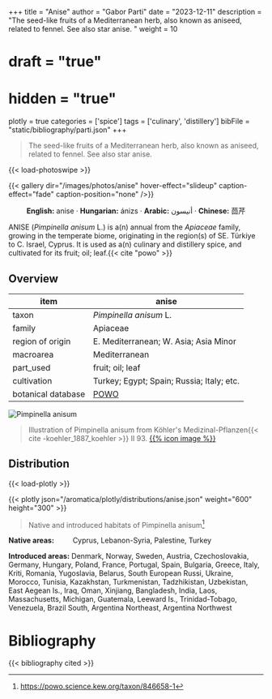 +++
title = "Anise"
author = "Gabor Parti"
date = "2023-12-11"
description = "The seed-like fruits of a Mediterranean herb, also known as aniseed, related to fennel. See also star anise. "
weight = 10
# draft = "true"
# hidden = "true"
plotly = true
categories = ['spice']
tags = ['culinary', 'distillery']
bibFile = "static/bibliography/parti.json"
+++

>The seed-like fruits of a Mediterranean herb, also known as aniseed, related to fennel. See also star anise.  [<i class="fab fa-wikipedia-w"></i>](https://en.wikipedia.org/wiki/Anise)

{{< load-photoswipe >}}

{{< gallery dir="/images/photos/anise" hover-effect="slideup" caption-effect="fade" caption-position="none" />}}

<center>

**English:** anise · **Hungarian:** ánizs · **Arabic:** <span class="arabic-text" dir="rtl">أنيسون</span> · **Chinese:** <span class="traditional-chinese-text">茴芹</span>

</center>

ANISE (*Pimpinella anisum* L.) is a(n) annual from the *Apiaceae* family, growing in the temperate biome, originating in the region(s) of SE. Türkiye to C. Israel, Cyprus. It is used as a(n) culinary and distillery spice, and cultivated for its fruit; oil; leaf.{{< cite "powo" >}}

## Overview

|       item       |                       anise                       |
|------------------|---------------------------------------------------|
|       taxon      |               *Pimpinella anisum* L.              |
|      family      |                      Apiaceae                     |
| region of origin |       E. Mediterranean; W. Asia; Asia Minor       |
|     macroarea    |                   Mediterranean                   |
|     part_used    |                  fruit; oil; leaf                 |
|    cultivation   |     Turkey; Egypt; Spain; Russia; Italy; etc.     |
|botanical database|[POWO](https://powo.science.kew.org/taxon/846658-1)|

![Pimpinella anisum](/images/illustrations/anise.png?width=40rem "Illustration of Pimpinella anisum from Köhler's Medizinal-Pflanzen")

>Illustration of Pimpinella anisum from Köhler's Medizinal-Pflanzen{{< cite -koehler_1887_koehler >}} II 93. [{{% icon image %}}](https://www.biodiversitylibrary.org/item/10837#page/529/mode/1up)

## Distribution

{{< load-plotly >}}

{{< plotly json="/aromatica/plotly/distributions/anise.json" weight="600" height="300" >}}

>Native and introduced habitats of Pimpinella anisum[^powo]

[^powo]: https://powo.science.kew.org/taxon/846658-1

<p style="text-align:left;">

**Native areas:** &ensp; &ensp; &ensp; Cyprus, Lebanon-Syria, Palestine, Turkey

**Introduced areas:** Denmark, Norway, Sweden, Austria, Czechoslovakia, Germany, Hungary, Poland, France, Portugal, Spain, Bulgaria, Greece, Italy, Kriti, Romania, Yugoslavia, Belarus, South European Russi, Ukraine, Morocco, Tunisia, Kazakhstan, Turkmenistan, Tadzhikistan, Uzbekistan, East Aegean Is., Iraq, Oman, Xinjiang, Bangladesh, India, Laos, Massachusetts, Michigan, Guatemala, Leeward Is., Trinidad-Tobago, Venezuela, Brazil South, Argentina Northeast, Argentina Northwest

</p>



# Bibliography

{{< bibliography cited >}}

